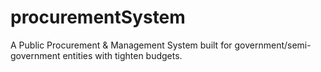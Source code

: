 # procurementSystem
A Public Procurement &amp; Management System built for government/semi-government entities with tighten budgets.
